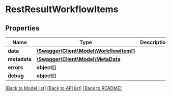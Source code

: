 # RestResultWorkflowItems

## Properties

 Name         | Type                                                        | Description | Notes      
--------------|-------------------------------------------------------------|-------------|------------
 **data**     | [**\Swagger\Client\Model\WorkflowItem[]**](WorkflowItem.md) |             | [optional] 
 **metadata** | [**\Swagger\Client\Model\MetaData**](MetaData.md)           |             | [optional] 
 **errors**   | **object[]**                                                |             | [optional] 
 **debug**    | **object[]**                                                |             | [optional] 

[[Back to Model list]](../README.md#documentation-for-models) [[Back to API list]](../README.md#documentation-for-api-endpoints) [[Back to README]](../README.md)


